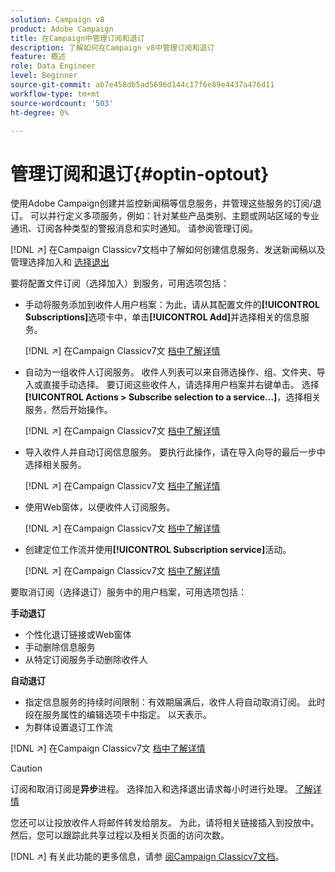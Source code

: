 ```yaml
---
solution: Campaign v8
product: Adobe Campaign
title: 在Campaign中管理订阅和退订
description: 了解如何在Campaign v8中管理订阅和退订
feature: 概述
role: Data Engineer
level: Beginner
source-git-commit: ab7e458db5ad5696d144c17f6e89e4437a476d11
workflow-type: tm+mt
source-wordcount: '503'
ht-degree: 0%

---
```


# 管理订阅和退订{#optin-optout}

使用Adobe Campaign创建并监控新闻稿等信息服务，并管理这些服务的订阅/退订。 可以并行定义多项服务，例如：针对某些产品类别、主题或网站区域的专业通讯、订阅各种类型的警报消息和实时通知。 请参阅管理订阅。

[!DNL :arrow_upper_right:] 在Campaign Classicv7文档中了解如何创建信息服务、发送新闻稿以及管理选择加入和 [选择退出](https://experienceleague.adobe.com/docs/campaign-classic/using/sending-messages/subscriptions-and-referrals/managing-subscriptions.html)

要将配置文件订阅（选择加入）到服务，可用选项包括：

* 手动将服务添加到收件人用户档案：为此，请从其配置文件的&#x200B;**[!UICONTROL Subscriptions]**&#x200B;选项卡中，单击&#x200B;**[!UICONTROL Add]**&#x200B;并选择相关的信息服务。

   [!DNL :arrow_upper_right:] 在Campaign Classicv7文 [档中了解详情](https://experienceleague.adobe.com/docs/campaign-classic/using/getting-started/profile-management/editing-a-profile.html?lang=en#deliveries-tab)

* 自动为一组收件人订阅服务。 收件人列表可以来自筛选操作、组、文件夹、导入或直接手动选择。 要订阅这些收件人，请选择用户档案并右键单击。 选择&#x200B;**[!UICONTROL Actions > Subscribe selection to a service...]**，选择相关服务，然后开始操作。

   [!DNL :arrow_upper_right:] 在Campaign Classicv7文 [档中了解详情](https://experienceleague.adobe.com/docs/campaign-classic/using/getting-started/profile-management/editing-a-profile.html?lang=en#deliveries-tab)


* 导入收件人并自动订阅信息服务。 要执行此操作，请在导入向导的最后一步中选择相关服务。

   [!DNL :arrow_upper_right:] 在Campaign Classicv7文 [档中了解详情](https://experienceleague.adobe.com/docs/campaign-classic/using/getting-started/importing-and-exporting-data/generic-imports-exports/executing-import-jobs.html?lang=en#step-5---additional-step-when-importing-recipients)

* 使用Web窗体，以便收件人订阅服务。

   [!DNL :arrow_upper_right:] 在Campaign Classicv7文 [档中了解详情](https://experienceleague.adobe.com/docs/campaign-classic/using/designing-content/web-forms/use-cases--web-forms.html?lang=en#create-a-subscription--form-with-double-opt-in)


* 创建定位工作流并使用&#x200B;**[!UICONTROL Subscription service]**&#x200B;活动。

   [!DNL :arrow_upper_right:] 在Campaign Classicv7文 [档中了解详情](https://experienceleague.adobe.com/docs/campaign-classic/using/automating-with-workflows/targeting-activities/subscription-services.html?lang=en#example--subscribe-a-list-of-recipients-to-a-newsletter)


要取消订阅（选择退订）服务中的用户档案，可用选项包括：

**手动退订**

* 个性化退订链接或Web窗体
* 手动删除信息服务
* 从特定订阅服务手动删除收件人

**自动退订**

* 指定信息服务的持续时间限制：有效期届满后，收件人将自动取消订阅。 此时段在服务属性的编辑选项卡中指定。 以天表示。
* 为群体设置退订工作流

[!DNL :arrow_upper_right:] 在Campaign Classicv7文 [档中了解详情](https://experienceleague.adobe.com/docs/campaign-classic/using/sending-messages/subscriptions-and-referrals/managing-subscriptions.html?lang=en#unsubscribing-a-recipient-from-a-service)


>[!CAUTION]
>
>订阅和取消订阅是&#x200B;**异步**&#x200B;进程。 选择加入和选择退出请求每小时进行处理。 [了解详情](../dev/new-apis.md#sub-apis)

您还可以让投放收件人将邮件转发给朋友。 为此，请将相关链接插入到投放中。 然后，您可以跟踪此共享过程以及相关页面的访问次数。

[!DNL :arrow_upper_right:] 有关此功能的更多信息，请参 [阅Campaign Classicv7文档](https://experienceleague.adobe.com/docs/campaign-classic/using/sending-messages/subscriptions-and-referrals/viral-and-social-marketing.html?lang=en#viral-marketing--forward-to-a-friend)。